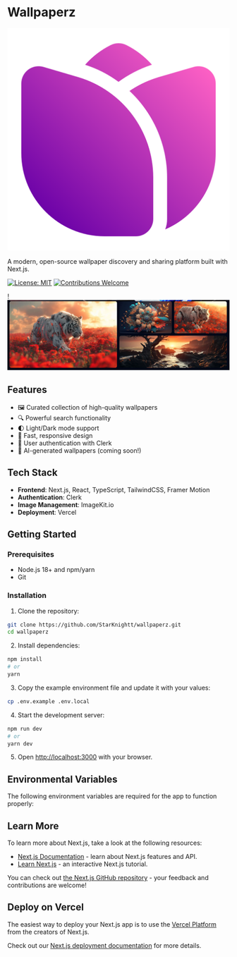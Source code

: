 # Wallpaperz

![Wallpaperz Logo](/public/favicon.png)

A modern, open-source wallpaper discovery and sharing platform built with Next.js.

[![License: MIT](https://img.shields.io/badge/License-MIT-blue.svg)](https://opensource.org/licenses/MIT)
[![Contributions Welcome](https://img.shields.io/badge/contributions-welcome-brightgreen.svg?style=flat)](https://github.com/StarKnightt/wallpaperz/issues)

!
![Wallpaperz.in](wallpaperz.png)
## Features

- 🖼️ Curated collection of high-quality wallpapers 
- 🔍 Powerful search functionality
- 🌓 Light/Dark mode support
- 🚀 Fast, responsive design
- 🔐 User authentication with Clerk
- 🤖 AI-generated wallpapers (coming soon!)

## Tech Stack

- **Frontend**: Next.js, React, TypeScript, TailwindCSS, Framer Motion
- **Authentication**: Clerk
- **Image Management**: ImageKit.io
- **Deployment**: Vercel

## Getting Started

### Prerequisites

- Node.js 18+ and npm/yarn
- Git

### Installation

1. Clone the repository:
```bash
git clone https://github.com/StarKnightt/wallpaperz.git
cd wallpaperz
```

2. Install dependencies:
```bash
npm install
# or
yarn
```

3. Copy the example environment file and update it with your values:
```bash
cp .env.example .env.local
```

4. Start the development server:
```bash
npm run dev
# or
yarn dev
```

5. Open [http://localhost:3000](http://localhost:3000) with your browser.

## Environmental Variables

The following environment variables are required for the app to function properly:

## Learn More

To learn more about Next.js, take a look at the following resources:

- [Next.js Documentation](https://nextjs.org/docs) - learn about Next.js features and API.
- [Learn Next.js](https://nextjs.org/learn) - an interactive Next.js tutorial.

You can check out [the Next.js GitHub repository](https://github.com/vercel/next.js) - your feedback and contributions are welcome!

## Deploy on Vercel

The easiest way to deploy your Next.js app is to use the [Vercel Platform](https://vercel.com/new?utm_medium=default-template&filter=next.js&utm_source=create-next-app&utm_campaign=create-next-app-readme) from the creators of Next.js.

Check out our [Next.js deployment documentation](https://nextjs.org/docs/app/building-your-application/deploying) for more details.
